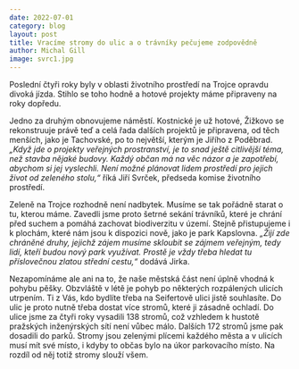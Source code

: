 ```yaml
---
date: 2022-07-01
category: blog
layout: post
title: Vracíme stromy do ulic a o trávníky pečujeme zodpovědně
author: Michal Gill
image: svrc1.jpg
---
```


Poslední čtyři roky byly v oblasti životního prostředí na Trojce opravdu divoká jízda. Stihlo se toho hodně a hotové projekty máme připraveny na roky dopředu.

Jedno za druhým obnovujeme náměstí. Kostnické je už hotové, Žižkovo se rekonstruuje právě teď a celá řada dalších projektů je připravena, od těch menších, jako je Tachovské, po to největší, kterým je Jiřího z Poděbrad. *„Když jde o projekty veřejných prostranství, je to snad ještě citlivější téma, než stavba nějaké budovy. Každý občan má na věc názor a je zapotřebí, abychom si jej vyslechli. Není možné plánovat lidem prostředí pro jejich život od zeleného stolu,“* říká Jiří Svrček, předseda komise životního prostředí.

Zeleně na Trojce rozhodně není nadbytek. Musíme se tak pořádně starat o tu, kterou máme. Zavedli jsme proto šetrné sekání trávníků, které je chrání před suchem a pomáhá zachovat biodiverzitu v území. Stejně přistupujeme i k plochám, které nám jsou k dispozici nově, jako je park Kapslovna. *„Žijí zde chráněné druhy, jejichž zájem musíme skloubit se zájmem veřejným, tedy lidí, kteří budou nový park využívat. Prostě je vždy třeba hledat tu příslovečnou zlatou střední cestu,“* dodává Jirka.

Nezapomínáme ale ani na to, že naše městská část není úplně vhodná k pohybu pěšky. Obzvláště v létě je pohyb po některých rozpálených ulicích utrpením. Ti z Vás, kdo bydlíte třeba na Seifertově ulici jistě souhlasíte. Do ulic je proto nutně třeba dostat více stromů, které ji zásadně ochladí. Do ulice jsme za čtyři roky vysadili 138 stromů, což vzhledem k hustotě pražských inženýrských sítí není vůbec málo. Dalších 172 stromů jsme pak dosadili do parků. Stromy jsou zelenými plícemi každého města a v ulicích musí mít své místo, i kdyby to občas bylo na úkor parkovacího místo. Na rozdíl od něj totiž stromy slouží všem.



